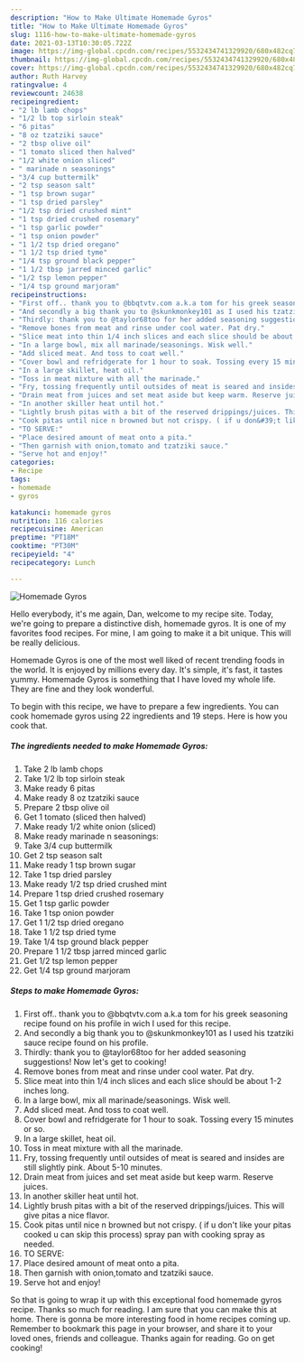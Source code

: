 ```yaml
---
description: "How to Make Ultimate Homemade Gyros"
title: "How to Make Ultimate Homemade Gyros"
slug: 1116-how-to-make-ultimate-homemade-gyros
date: 2021-03-13T10:30:05.722Z
image: https://img-global.cpcdn.com/recipes/5532434741329920/680x482cq70/homemade-gyros-recipe-main-photo.jpg
thumbnail: https://img-global.cpcdn.com/recipes/5532434741329920/680x482cq70/homemade-gyros-recipe-main-photo.jpg
cover: https://img-global.cpcdn.com/recipes/5532434741329920/680x482cq70/homemade-gyros-recipe-main-photo.jpg
author: Ruth Harvey
ratingvalue: 4
reviewcount: 24638
recipeingredient:
- "2 lb lamb chops"
- "1/2 lb top sirloin steak"
- "6 pitas"
- "8 oz tzatziki sauce"
- "2 tbsp olive oil"
- "1 tomato sliced then halved"
- "1/2 white onion sliced"
- " marinade n seasonings"
- "3/4 cup buttermilk"
- "2 tsp season salt"
- "1 tsp brown sugar"
- "1 tsp dried parsley"
- "1/2 tsp dried crushed mint"
- "1 tsp dried crushed rosemary"
- "1 tsp garlic powder"
- "1 tsp onion powder"
- "1 1/2 tsp dried oregano"
- "1 1/2 tsp dried tyme"
- "1/4 tsp ground black pepper"
- "1 1/2 tbsp jarred minced garlic"
- "1/2 tsp lemon pepper"
- "1/4 tsp ground marjoram"
recipeinstructions:
- "First off.. thank you to @bbqtvtv.com a.k.a tom for his greek seasoning recipe found on his profile in wich I used for this recipe."
- "And secondly a big thank you to @skunkmonkey101 as I used his tzatziki sauce recipe found on his profile."
- "Thirdly: thank you to @taylor68too for her added seasoning suggestions! Now let&#39;s get to cooking!"
- "Remove bones from meat and rinse under cool water. Pat dry."
- "Slice meat into thin 1/4 inch slices and each slice should be about 1-2 inches long."
- "In a large bowl, mix all marinade/seasonings. Wisk well."
- "Add sliced meat. And toss to coat well."
- "Cover bowl and refridgerate for 1 hour to soak. Tossing every 15 minutes or so."
- "In a large skillet, heat oil."
- "Toss in meat mixture with all the marinade."
- "Fry, tossing frequently until outsides of meat is seared and insides are still slightly pink. About 5-10 minutes."
- "Drain meat from juices and set meat aside but keep warm. Reserve juices."
- "In another skiller heat until hot."
- "Lightly brush pitas with a bit of the reserved drippings/juices. This will give pitas a nice flavor."
- "Cook pitas until nice n browned but not crispy. ( if u don&#39;t like your pitas cooked u can skip this process) spray pan with cooking spray as needed."
- "TO SERVE:"
- "Place desired amount of meat onto a pita."
- "Then garnish with onion,tomato and tzatziki sauce."
- "Serve hot and enjoy!"
categories:
- Recipe
tags:
- homemade
- gyros

katakunci: homemade gyros 
nutrition: 116 calories
recipecuisine: American
preptime: "PT18M"
cooktime: "PT30M"
recipeyield: "4"
recipecategory: Lunch

---
```



![Homemade Gyros](https://img-global.cpcdn.com/recipes/5532434741329920/680x482cq70/homemade-gyros-recipe-main-photo.jpg)

Hello everybody, it's me again, Dan, welcome to my recipe site. Today, we're going to prepare a distinctive dish, homemade gyros. It is one of my favorites food recipes. For mine, I am going to make it a bit unique. This will be really delicious.



Homemade Gyros is one of the most well liked of recent trending foods in the world. It is enjoyed by millions every day. It's simple, it's fast, it tastes yummy. Homemade Gyros is something that I have loved my whole life. They are fine and they look wonderful.


To begin with this recipe, we have to prepare a few ingredients. You can cook homemade gyros using 22 ingredients and 19 steps. Here is how you cook that.

<!--inarticleads1-->

##### The ingredients needed to make Homemade Gyros:

1. Take 2 lb lamb chops
1. Take 1/2 lb top sirloin steak
1. Make ready 6 pitas
1. Make ready 8 oz tzatziki sauce
1. Prepare 2 tbsp olive oil
1. Get 1 tomato (sliced then halved)
1. Make ready 1/2 white onion (sliced)
1. Make ready  marinade n seasonings:
1. Take 3/4 cup buttermilk
1. Get 2 tsp season salt
1. Make ready 1 tsp brown sugar
1. Take 1 tsp dried parsley
1. Make ready 1/2 tsp dried crushed mint
1. Prepare 1 tsp dried crushed rosemary
1. Get 1 tsp garlic powder
1. Take 1 tsp onion powder
1. Get 1 1/2 tsp dried oregano
1. Take 1 1/2 tsp dried tyme
1. Take 1/4 tsp ground black pepper
1. Prepare 1 1/2 tbsp jarred minced garlic
1. Get 1/2 tsp lemon pepper
1. Get 1/4 tsp ground marjoram




<!--inarticleads2-->

##### Steps to make Homemade Gyros:

1. First off.. thank you to @bbqtvtv.com a.k.a tom for his greek seasoning recipe found on his profile in wich I used for this recipe.
1. And secondly a big thank you to @skunkmonkey101 as I used his tzatziki sauce recipe found on his profile.
1. Thirdly: thank you to @taylor68too for her added seasoning suggestions! Now let&#39;s get to cooking!
1. Remove bones from meat and rinse under cool water. Pat dry.
1. Slice meat into thin 1/4 inch slices and each slice should be about 1-2 inches long.
1. In a large bowl, mix all marinade/seasonings. Wisk well.
1. Add sliced meat. And toss to coat well.
1. Cover bowl and refridgerate for 1 hour to soak. Tossing every 15 minutes or so.
1. In a large skillet, heat oil.
1. Toss in meat mixture with all the marinade.
1. Fry, tossing frequently until outsides of meat is seared and insides are still slightly pink. About 5-10 minutes.
1. Drain meat from juices and set meat aside but keep warm. Reserve juices.
1. In another skiller heat until hot.
1. Lightly brush pitas with a bit of the reserved drippings/juices. This will give pitas a nice flavor.
1. Cook pitas until nice n browned but not crispy. ( if u don&#39;t like your pitas cooked u can skip this process) spray pan with cooking spray as needed.
1. TO SERVE:
1. Place desired amount of meat onto a pita.
1. Then garnish with onion,tomato and tzatziki sauce.
1. Serve hot and enjoy!




So that is going to wrap it up with this exceptional food homemade gyros recipe. Thanks so much for reading. I am sure that you can make this at home. There is gonna be more interesting food in home recipes coming up. Remember to bookmark this page in your browser, and share it to your loved ones, friends and colleague. Thanks again for reading. Go on get cooking!

